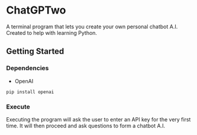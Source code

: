 # ChatGPTwo

A terminal program that lets you create your own personal chatbot A.I. Created to help with learning Python.

## Getting Started

### Dependencies

* OpenAI
```
pip install openai
```

### Execute
Executing the program will ask the user to enter an API key for the very first time. It will then proceed and ask questions to form a chatbot A.I.
